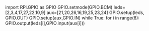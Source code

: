 import RPi.GPIO as GPIO
GPIO.setmode(GPIO.BCM)
leds=[2,3,4,17,27,22,10,9]
aux=[21,20,26,16,19,25,23,24]
GPIO.setup(leds, GPIO.OUT)
GPIO.setup(aux,GPIO.IN)
while True:
    for i in range(8):
        GPIO.output(leds[i],GPIO.input(aux[i]))

